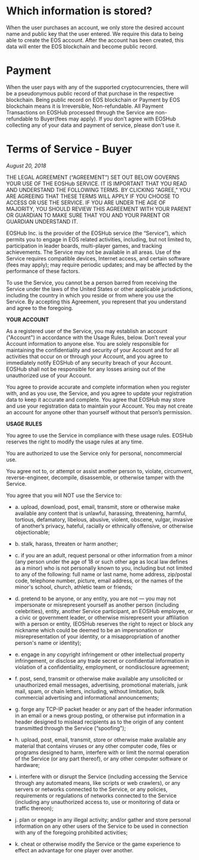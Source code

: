 # Which information is stored?
When the user purchases an account, we only store the desired account name and public key that the user entered. We require this data to being able to create the EOS account. After the account has been created, this data will enter the EOS blockchain and become public record.

# Payment
When the user pays with any of the supported cryptocurrencies, there will be a pseudonymous public record of that purchase in the respective blockchain.
Being public record on EOS blockchain or Payment by EOS blockchain means it is Irreversible, Non-refundable. All Payment Transactions on EOSHub processed through the Service are non-refundable to Buyer(fees may apply). If you don't agree with EOSHub collecting any of your data and payment of service, please don't use it.

# Terms of Service - Buyer
*August 20, 2018*

THE LEGAL AGREEMENT (“AGREEMENT”) SET OUT BELOW GOVERNS YOUR USE OF THE EOSHub SERVICE. IT IS IMPORTANT THAT YOU READ AND UNDERSTAND THE FOLLOWING TERMS. BY CLICKING "AGREE," YOU ARE AGREEING THAT THESE TERMS WILL APPLY IF YOU CHOOSE TO ACCESS OR USE THE SERVICE. IF YOU ARE UNDER THE AGE OF MAJORITY, YOU SHOULD REVIEW THIS AGREEMENT WITH YOUR PARENT OR GUARDIAN TO MAKE SURE THAT YOU AND YOUR PARENT OR GUARDIAN UNDERSTAND IT.

EOSHub Inc. is the provider of the EOSHub service (the “Service”), which permits you to engage in EOS related activities, including, but not limited to, participation in leader boards, multi-player games, and tracking achievements. The Service may not be available in all areas. Use of the Service requires compatible devices, Internet access, and certain software (fees may apply); may require periodic updates; and may be affected by the performance of these factors.

To use the Service, you cannot be a person barred from receiving the Service under the laws of the United States or other applicable jurisdictions, including the country in which you reside or from where you use the Service. By accepting this Agreement, you represent that you understand and agree to the foregoing.

**YOUR ACCOUNT**

As a registered user of the Service, you may establish an account ("Account") in accordance with the Usage Rules, below. Don’t reveal your Account information to anyone else. You are solely responsible for maintaining the confidentiality and security of your Account and for all activities that occur on or through your Account, and you agree to immediately notify EOSHub of any security breach of your Account. EOSHub shall not be responsible for any losses arising out of the unauthorized use of your Account.

You agree to provide accurate and complete information when you register with, and as you use, the Service, and you agree to update your registration data to keep it accurate and complete. You agree that EOSHub may store and use your registration data to maintain your Account. You may not create an account for anyone other than yourself without that person’s permission.

**USAGE RULES**

You agree to use the Service in compliance with these usage rules. EOSHub reserves the right to modify the usage rules at any time.

You are authorized to use the Service only for personal, noncommercial use.

You agree not to, or attempt or assist another person to, violate, circumvent, reverse-engineer, decompile, disassemble, or otherwise tamper with the Service.

You agree that you will NOT use the Service to:

* a. upload, download, post, email, transmit, store or otherwise make available any content that is unlawful, harassing, threatening, harmful, tortious, defamatory, libelous, abusive, violent, obscene, vulgar, invasive of another’s privacy, hateful, racially or ethnically offensive, or otherwise objectionable;

* b. stalk, harass, threaten or harm another;

* c. if you are an adult, request personal or other information from a minor (any person under the age of 18 or such other age as local law defines as a minor) who is not personally known to you, including but not limited to any of the following: full name or last name, home address, zip/postal code, telephone number, picture, email address, or the names of the minor's school, church, athletic team or friends;

* d. pretend to be anyone, or any entity, you are not — you may not impersonate or misrepresent yourself as another person (including celebrities), entity, another Service participant, an EOSHub employee, or a civic or government leader, or otherwise misrepresent your affiliation with a person or entity, (EOSHub reserves the right to reject or block any nickname which could be deemed to be an impersonation or misrepresentation of your identity, or a misappropriation of another person's name or identity);

* e. engage in any copyright infringement or other intellectual property infringement, or disclose any trade secret or confidential information in violation of a confidentiality, employment, or nondisclosure agreement;

* f. post, send, transmit or otherwise make available any unsolicited or unauthorized email messages, advertising, promotional materials, junk mail, spam, or chain letters, including, without limitation, bulk commercial advertising and informational announcements;

* g. forge any TCP-IP packet header or any part of the header information in an email or a news group posting, or otherwise put information in a header designed to mislead recipients as to the origin of any content transmitted through the Service (“spoofing");

* h. upload, post, email, transmit, store or otherwise make available any material that contains viruses or any other computer code, files or programs designed to harm, interfere with or limit the normal operation of the Service (or any part thereof), or any other computer software or hardware;

* i. interfere with or disrupt the Service (including accessing the Service through any automated means, like scripts or web crawlers), or any servers or networks connected to the Service, or any policies, requirements or regulations of networks connected to the Service (including any unauthorized access to, use or monitoring of data or traffic thereon);

* j. plan or engage in any illegal activity; and/or gather and store personal information on any other users of the Service to be used in connection with any of the foregoing prohibited activities;

* k. cheat or otherwise modify the Service or the game experience to effect an advantage for one player over another.



